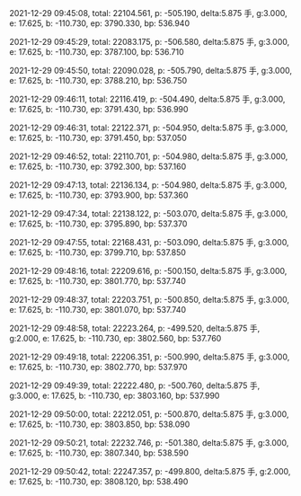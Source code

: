 2021-12-29 09:45:08, total: 22104.561, p: -505.190, delta:5.875 手, g:3.000, e: 17.625, b: -110.730, ep: 3790.330, bp: 536.940

2021-12-29 09:45:29, total: 22083.175, p: -506.580, delta:5.875 手, g:3.000, e: 17.625, b: -110.730, ep: 3787.100, bp: 536.710

2021-12-29 09:45:50, total: 22090.028, p: -505.790, delta:5.875 手, g:3.000, e: 17.625, b: -110.730, ep: 3788.210, bp: 536.750

2021-12-29 09:46:11, total: 22116.419, p: -504.490, delta:5.875 手, g:3.000, e: 17.625, b: -110.730, ep: 3791.430, bp: 536.990

2021-12-29 09:46:31, total: 22122.371, p: -504.950, delta:5.875 手, g:3.000, e: 17.625, b: -110.730, ep: 3791.450, bp: 537.050

2021-12-29 09:46:52, total: 22110.701, p: -504.980, delta:5.875 手, g:3.000, e: 17.625, b: -110.730, ep: 3792.300, bp: 537.160

2021-12-29 09:47:13, total: 22136.134, p: -504.980, delta:5.875 手, g:3.000, e: 17.625, b: -110.730, ep: 3793.900, bp: 537.360

2021-12-29 09:47:34, total: 22138.122, p: -503.070, delta:5.875 手, g:3.000, e: 17.625, b: -110.730, ep: 3795.890, bp: 537.370

2021-12-29 09:47:55, total: 22168.431, p: -503.090, delta:5.875 手, g:3.000, e: 17.625, b: -110.730, ep: 3799.710, bp: 537.850

2021-12-29 09:48:16, total: 22209.616, p: -500.150, delta:5.875 手, g:3.000, e: 17.625, b: -110.730, ep: 3801.770, bp: 537.740

2021-12-29 09:48:37, total: 22203.751, p: -500.850, delta:5.875 手, g:3.000, e: 17.625, b: -110.730, ep: 3801.070, bp: 537.740

2021-12-29 09:48:58, total: 22223.264, p: -499.520, delta:5.875 手, g:2.000, e: 17.625, b: -110.730, ep: 3802.560, bp: 537.760

2021-12-29 09:49:18, total: 22206.351, p: -500.990, delta:5.875 手, g:3.000, e: 17.625, b: -110.730, ep: 3802.770, bp: 537.970

2021-12-29 09:49:39, total: 22222.480, p: -500.760, delta:5.875 手, g:3.000, e: 17.625, b: -110.730, ep: 3803.160, bp: 537.990

2021-12-29 09:50:00, total: 22212.051, p: -500.870, delta:5.875 手, g:3.000, e: 17.625, b: -110.730, ep: 3803.850, bp: 538.090

2021-12-29 09:50:21, total: 22232.746, p: -501.380, delta:5.875 手, g:3.000, e: 17.625, b: -110.730, ep: 3807.340, bp: 538.590

2021-12-29 09:50:42, total: 22247.357, p: -499.800, delta:5.875 手, g:2.000, e: 17.625, b: -110.730, ep: 3808.120, bp: 538.490